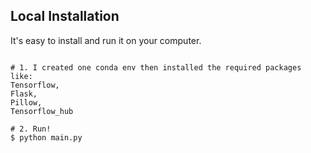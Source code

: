 ## Local Installation

It's easy to install and run it on your computer.

```shell

# 1. I created one conda env then installed the required packages like:
Tensorflow,
Flask,
Pillow,
Tensorflow_hub 

# 2. Run!
$ python main.py